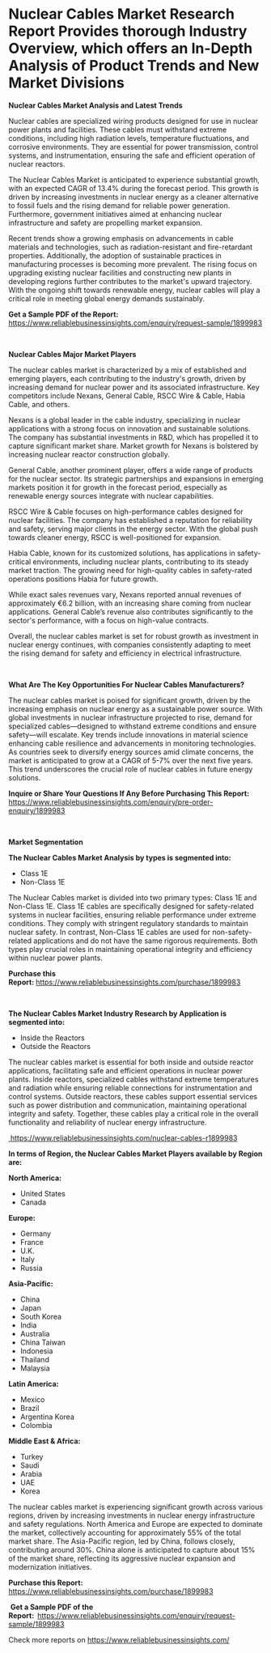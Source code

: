 <p><h1>Nuclear Cables Market Research Report Provides thorough Industry Overview, which offers an In-Depth Analysis of Product Trends and New Market Divisions</h1></p><p><strong>Nuclear Cables Market Analysis and Latest Trends</strong></p>
<p><p>Nuclear cables are specialized wiring products designed for use in nuclear power plants and facilities. These cables must withstand extreme conditions, including high radiation levels, temperature fluctuations, and corrosive environments. They are essential for power transmission, control systems, and instrumentation, ensuring the safe and efficient operation of nuclear reactors.</p><p>The Nuclear Cables Market is anticipated to experience substantial growth, with an expected CAGR of 13.4% during the forecast period. This growth is driven by increasing investments in nuclear energy as a cleaner alternative to fossil fuels and the rising demand for reliable power generation. Furthermore, government initiatives aimed at enhancing nuclear infrastructure and safety are propelling market expansion.</p><p>Recent trends show a growing emphasis on advancements in cable materials and technologies, such as radiation-resistant and fire-retardant properties. Additionally, the adoption of sustainable practices in manufacturing processes is becoming more prevalent. The rising focus on upgrading existing nuclear facilities and constructing new plants in developing regions further contributes to the market's upward trajectory. With the ongoing shift towards renewable energy, nuclear cables will play a critical role in meeting global energy demands sustainably.</p></p>
<p><strong>Get a Sample PDF of the Report:&nbsp;</strong> <a href="https://www.reliablebusinessinsights.com/enquiry/request-sample/1899983?utm_campaign=3043&utm_medium=2&utm_source=Github&utm_content=ia&utm_term=02042025&utm_id=nuclear-cables">https://www.reliablebusinessinsights.com/enquiry/request-sample/1899983</a></p>
<p>&nbsp;</p>
<p><strong>Nuclear Cables Major Market Players</strong></p>
<p><p>The nuclear cables market is characterized by a mix of established and emerging players, each contributing to the industry's growth, driven by increasing demand for nuclear power and its associated infrastructure. Key competitors include Nexans, General Cable, RSCC Wire & Cable, Habia Cable, and others.</p><p>Nexans is a global leader in the cable industry, specializing in nuclear applications with a strong focus on innovation and sustainable solutions. The company has substantial investments in R&D, which has propelled it to capture significant market share. Market growth for Nexans is bolstered by increasing nuclear reactor construction globally.</p><p>General Cable, another prominent player, offers a wide range of products for the nuclear sector. Its strategic partnerships and expansions in emerging markets position it for growth in the forecast period, especially as renewable energy sources integrate with nuclear capabilities.</p><p>RSCC Wire & Cable focuses on high-performance cables designed for nuclear facilities. The company has established a reputation for reliability and safety, serving major clients in the energy sector. With the global push towards cleaner energy, RSCC is well-positioned for expansion.</p><p>Habia Cable, known for its customized solutions, has applications in safety-critical environments, including nuclear plants, contributing to its steady market traction. The growing need for high-quality cables in safety-rated operations positions Habia for future growth.</p><p>While exact sales revenues vary, Nexans reported annual revenues of approximately €6.2 billion, with an increasing share coming from nuclear applications. General Cable’s revenue also contributes significantly to the sector's performance, with a focus on high-value contracts.</p><p>Overall, the nuclear cables market is set for robust growth as investment in nuclear energy continues, with companies consistently adapting to meet the rising demand for safety and efficiency in electrical infrastructure.</p></p>
<p>&nbsp;</p>
<p><strong>What Are The Key Opportunities For Nuclear Cables Manufacturers?</strong></p>
<p><p>The nuclear cables market is poised for significant growth, driven by the increasing emphasis on nuclear energy as a sustainable power source. With global investments in nuclear infrastructure projected to rise, demand for specialized cables—designed to withstand extreme conditions and ensure safety—will escalate. Key trends include innovations in material science enhancing cable resilience and advancements in monitoring technologies. As countries seek to diversify energy sources amid climate concerns, the market is anticipated to grow at a CAGR of 5-7% over the next five years. This trend underscores the crucial role of nuclear cables in future energy solutions.</p></p>
<p><strong>Inquire or Share Your Questions If Any Before Purchasing This Report:</strong> <a href="https://www.reliablebusinessinsights.com/enquiry/pre-order-enquiry/1899983?utm_campaign=3043&utm_medium=2&utm_source=Github&utm_content=ia&utm_term=02042025&utm_id=nuclear-cables">https://www.reliablebusinessinsights.com/enquiry/pre-order-enquiry/1899983</a></p>
<p>&nbsp;</p>
<p><strong>Market Segmentation</strong></p>
<p><strong>The Nuclear Cables Market Analysis by types is segmented into:</strong></p>
<p><ul><li>Class 1E</li><li>Non-Class 1E</li></ul></p>
<p><p>The Nuclear Cables market is divided into two primary types: Class 1E and Non-Class 1E. Class 1E cables are specifically designed for safety-related systems in nuclear facilities, ensuring reliable performance under extreme conditions. They comply with stringent regulatory standards to maintain nuclear safety. In contrast, Non-Class 1E cables are used for non-safety-related applications and do not have the same rigorous requirements. Both types play crucial roles in maintaining operational integrity and efficiency within nuclear power plants.</p></p>
<p><strong>Purchase this Report:&nbsp;</strong><a href="https://www.reliablebusinessinsights.com/purchase/1899983?utm_campaign=3043&utm_medium=2&utm_source=Github&utm_content=ia&utm_term=02042025&utm_id=nuclear-cables">https://www.reliablebusinessinsights.com/purchase/1899983</a></p>
<p>&nbsp;</p>
<p><strong>The Nuclear Cables Market Industry Research by Application is segmented into:</strong></p>
<p><ul><li>Inside the Reactors</li><li>Outside the Reactors</li></ul></p>
<p><p>The nuclear cables market is essential for both inside and outside reactor applications, facilitating safe and efficient operations in nuclear power plants. Inside reactors, specialized cables withstand extreme temperatures and radiation while ensuring reliable connections for instrumentation and control systems. Outside reactors, these cables support essential services such as power distribution and communication, maintaining operational integrity and safety. Together, these cables play a critical role in the overall functionality and reliability of nuclear energy infrastructure.</p></p>
<p><a href="https://www.reliablebusinessinsights.com/nuclear-cables-r1899983?utm_campaign=3043&utm_medium=2&utm_source=Github&utm_content=ia&utm_term=02042025&utm_id=nuclear-cables">&nbsp;https://www.reliablebusinessinsights.com/nuclear-cables-r1899983</a></p>
<p><strong>In terms of Region, the Nuclear Cables Market Players available by Region are:</strong></p>
<p>
    <p> <strong> North America: </strong>
        <ul>
            <li>United States</li>
            <li>Canada</li>
        </ul>
        </p> 
    <p> <strong> Europe: </strong>
        <ul>
            <li>Germany</li>
            <li>France</li>
            <li>U.K.</li>
            <li>Italy</li>
            <li>Russia</li>
        </ul>
        </p> 
    <p> <strong> Asia-Pacific: </strong>
        <ul>
            <li>China</li>
            <li>Japan</li>
            <li>South Korea</li>
            <li>India</li>
            <li>Australia</li>
            <li>China Taiwan</li>
            <li>Indonesia</li>
            <li>Thailand</li>
            <li>Malaysia</li>
        </ul>
        </p> 
    <p> <strong> Latin America: </strong>
        <ul>
            <li>Mexico</li>
            <li>Brazil</li>
            <li>Argentina Korea</li>
            <li>Colombia</li>
        </ul>
        </p> 
    <p> <strong> Middle East & Africa: </strong>
        <ul>
            <li>Turkey</li>
            <li>Saudi</li>
            <li>Arabia</li>
            <li>UAE</li>
            <li>Korea</li>
        </ul>
    </p>
    </p>
<p><p>The nuclear cables market is experiencing significant growth across various regions, driven by increasing investments in nuclear energy infrastructure and safety regulations. North America and Europe are expected to dominate the market, collectively accounting for approximately 55% of the total market share. The Asia-Pacific region, led by China, follows closely, contributing around 30%. China alone is anticipated to capture about 15% of the market share, reflecting its aggressive nuclear expansion and modernization initiatives.</p></p>
<p><strong>Purchase this Report: </strong><a href="https://www.reliablebusinessinsights.com/purchase/1899983?utm_campaign=3043&utm_medium=2&utm_source=Github&utm_content=ia&utm_term=02042025&utm_id=nuclear-cables">https://www.reliablebusinessinsights.com/purchase/1899983</a></p>
<p>&nbsp;<strong>Get a Sample PDF of the Report:&nbsp;&nbsp;</strong><a href="https://www.reliablebusinessinsights.com/enquiry/request-sample/1899983?utm_campaign=3043&utm_medium=2&utm_source=Github&utm_content=ia&utm_term=02042025&utm_id=nuclear-cables">https://www.reliablebusinessinsights.com/enquiry/request-sample/1899983</a></p>
<p><strong></strong></p>
<p>Check more reports on <a href="https://www.reliablebusinessinsights.com/?utm_campaign=3043&utm_medium=2&utm_source=Github&utm_content=ia&utm_term=02042025&utm_id=nuclear-cables">https://www.reliablebusinessinsights.com/</a></p>